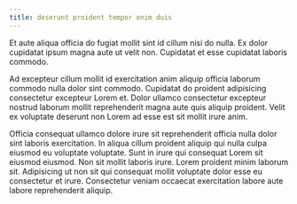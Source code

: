 ```yaml
---
title: deserunt proident tempor enim duis
---
```


Et aute aliqua officia do fugiat mollit sint id cillum nisi do nulla. Ex dolor cupidatat ipsum magna aute ut velit non. Cupidatat et esse cupidatat laboris commodo.

Ad excepteur cillum mollit id exercitation anim aliquip officia laborum commodo nulla dolor sint commodo. Cupidatat do proident adipisicing consectetur excepteur Lorem et. Dolor ullamco consectetur excepteur nostrud laborum mollit reprehenderit magna aute quis aliquip proident. Velit ex voluptate deserunt non Lorem ad esse est sit mollit irure anim.

Officia consequat ullamco dolore irure sit reprehenderit officia nulla dolor sint laboris exercitation. In aliqua cillum proident aliquip qui nulla culpa eiusmod eu voluptate voluptate. Sunt in irure qui consequat Lorem sit eiusmod eiusmod. Non sit mollit laboris irure. Lorem proident minim laborum sit. Adipisicing ut non sit qui consequat mollit voluptate dolor esse eu consectetur et irure. Consectetur veniam occaecat exercitation labore aute labore reprehenderit aliquip.
